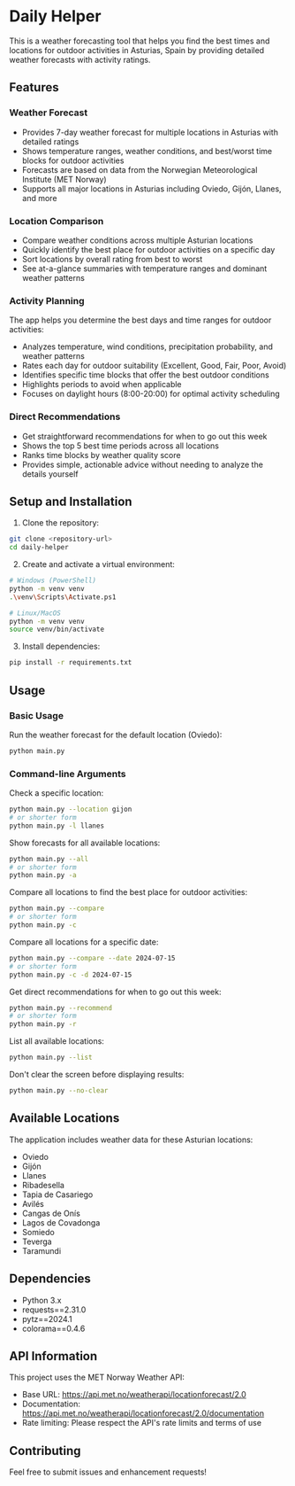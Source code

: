 # Daily Helper

This is a weather forecasting tool that helps you find the best times and locations for outdoor activities in Asturias, Spain by providing detailed weather forecasts with activity ratings.

## Features

### Weather Forecast
- Provides 7-day weather forecast for multiple locations in Asturias with detailed ratings
- Shows temperature ranges, weather conditions, and best/worst time blocks for outdoor activities
- Forecasts are based on data from the Norwegian Meteorological Institute (MET Norway)
- Supports all major locations in Asturias including Oviedo, Gijón, Llanes, and more

### Location Comparison
- Compare weather conditions across multiple Asturian locations
- Quickly identify the best place for outdoor activities on a specific day
- Sort locations by overall rating from best to worst
- See at-a-glance summaries with temperature ranges and dominant weather patterns

### Activity Planning
The app helps you determine the best days and time ranges for outdoor activities:
- Analyzes temperature, wind conditions, precipitation probability, and weather patterns
- Rates each day for outdoor suitability (Excellent, Good, Fair, Poor, Avoid)
- Identifies specific time blocks that offer the best outdoor conditions
- Highlights periods to avoid when applicable
- Focuses on daylight hours (8:00-20:00) for optimal activity scheduling

### Direct Recommendations
- Get straightforward recommendations for when to go out this week
- Shows the top 5 best time periods across all locations
- Ranks time blocks by weather quality score
- Provides simple, actionable advice without needing to analyze the details yourself

## Setup and Installation

1. Clone the repository:
```bash
git clone <repository-url>
cd daily-helper
```

2. Create and activate a virtual environment:
```bash
# Windows (PowerShell)
python -m venv venv
.\venv\Scripts\Activate.ps1

# Linux/MacOS
python -m venv venv
source venv/bin/activate
```

3. Install dependencies:
```bash
pip install -r requirements.txt
```

## Usage

### Basic Usage
Run the weather forecast for the default location (Oviedo):
```bash
python main.py
```

### Command-line Arguments

Check a specific location:
```bash
python main.py --location gijon
# or shorter form
python main.py -l llanes
```

Show forecasts for all available locations:
```bash
python main.py --all
# or shorter form
python main.py -a
```

Compare all locations to find the best place for outdoor activities:
```bash
python main.py --compare
# or shorter form
python main.py -c
```

Compare all locations for a specific date:
```bash
python main.py --compare --date 2024-07-15
# or shorter form
python main.py -c -d 2024-07-15
```

Get direct recommendations for when to go out this week:
```bash
python main.py --recommend
# or shorter form
python main.py -r
```

List all available locations:
```bash
python main.py --list
```

Don't clear the screen before displaying results:
```bash
python main.py --no-clear
```

## Available Locations

The application includes weather data for these Asturian locations:
- Oviedo
- Gijón
- Llanes
- Ribadesella
- Tapia de Casariego
- Avilés
- Cangas de Onís
- Lagos de Covadonga
- Somiedo
- Teverga
- Taramundi

## Dependencies

- Python 3.x
- requests==2.31.0
- pytz==2024.1
- colorama==0.4.6

## API Information

This project uses the MET Norway Weather API:
- Base URL: https://api.met.no/weatherapi/locationforecast/2.0
- Documentation: https://api.met.no/weatherapi/locationforecast/2.0/documentation
- Rate limiting: Please respect the API's rate limits and terms of use

## Contributing

Feel free to submit issues and enhancement requests!